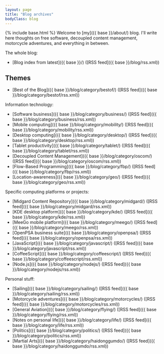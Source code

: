 ```yaml
---
layout: page
title: "Blog archives"
bodyClass: blog
---
```

{% include base.html %}
Welcome to [my]({{ base }}/about/) blog. I'll write here thoughts on free software, decoupled content management, motorcycle adventures, and everything in between.

The whole blog:

* [Blog index from latest]({{ base }}/) ([RSS feed]({{ base }}/blog/rss.xml))

## Themes

* [Best of the Blog]({{ base }}/blog/category/bestof/) ([RSS feed]({{ base }}/blog/category/bestof/rss.xml))

Information technology:

* [Software business]({{ base }}/blog/category/business/) ([RSS feed]({{ base }}/blog/category/business/rss.xml))
* [Mobile computing]({{ base }}/blog/category/mobility/) ([RSS feed]({{ base }}/blog/category/mobility/rss.xml))
* [Desktop computing]({{ base }}/blog/category/desktop/) ([RSS feed]({{ base }}/blog/category/desktop/rss.xml))
* [Tablet productivity]({{ base }}/blog/category/tablet/) ([RSS feed]({{ base }}/blog/category/tablet/rss.xml))
* [Decoupled Content Management]({{ base }}/blog/category/oscom/) ([RSS feed]({{ base }}/blog/category/oscom/rss.xml))
* [Flow-Based Programming]({{ base }}/blog/category/fbp/) ([RSS feed]({{ base }}/blog/category/fbp/rss.xml))
* [Location-awareness]({{ base }}/blog/category/geo/) ([RSS feed]({{ base }}/blog/category/geo/rss.xml))

Specific computing platforms or projects:

* [Midgard Content Repository]({{ base }}/blog/category/midgard/) ([RSS feed]({{ base }}/blog/category/midgard/rss.xml))
* [KDE desktop platform]({{ base }}/blog/category/kde/) ([RSS feed]({{ base }}/blog/category/kde/rss.xml))
* [MeeGo mobile platform]({{ base }}/blog/category/meego/) ([RSS feed]({{ base }}/blog/category/meego/rss.xml))
* [OpenPSA business suite]({{ base }}/blog/category/openpsa/) ([RSS feed]({{ base }}/blog/category/openpsa/rss.xml))
* [JavaScript]({{ base }}/blog/category/javascript/) ([RSS feed]({{ base }}/blog/category/javascript/rss.xml))
* [CoffeeScript]({{ base }}/blog/category/coffeescript/) ([RSS feed]({{ base }}/blog/category/coffeescript/rss.xml))
* [Node.js]({{ base }}/blog/category/nodejs/) ([RSS feed]({{ base }}/blog/category/nodejs/rss.xml))

Personal stuff:

* [Sailing]({{ base }}/blog/category/sailing/) ([RSS feed]({{ base }}/blog/category/sailing/rss.xml))
* [Motorcycle adventures]({{ base }}/blog/category/motorcycles/) ([RSS feed]({{ base }}/blog/category/motorcycles/rss.xml))
* [General Aviation]({{ base }}/blog/category/flying/) ([RSS feed]({{ base }}/blog/category/flying/rss.xml))
* [Notes on personal life]({{ base }}/blog/category/life/) ([RSS feed]({{ base }}/blog/category/life/rss.xml))
* [Politics]({{ base }}/blog/category/politics/) ([RSS feed]({{ base }}/blog/category/politics/rss.xml))
* [Martial Arts]({{ base }}/blog/category/haidonggumdo/) ([RSS feed]({{ base }}/blog/category/haidonggumdo/rss.xml))
